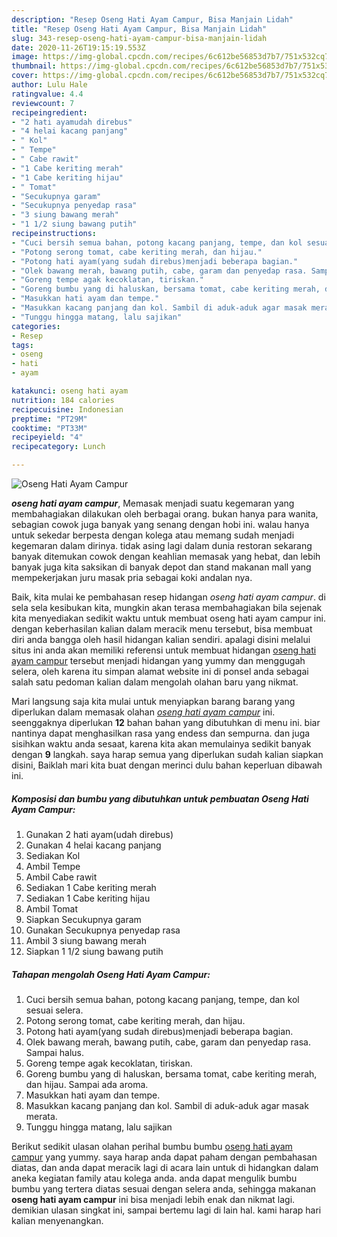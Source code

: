 ```yaml
---
description: "Resep Oseng Hati Ayam Campur, Bisa Manjain Lidah"
title: "Resep Oseng Hati Ayam Campur, Bisa Manjain Lidah"
slug: 343-resep-oseng-hati-ayam-campur-bisa-manjain-lidah
date: 2020-11-26T19:15:19.553Z
image: https://img-global.cpcdn.com/recipes/6c612be56853d7b7/751x532cq70/oseng-hati-ayam-campur-foto-resep-utama.jpg
thumbnail: https://img-global.cpcdn.com/recipes/6c612be56853d7b7/751x532cq70/oseng-hati-ayam-campur-foto-resep-utama.jpg
cover: https://img-global.cpcdn.com/recipes/6c612be56853d7b7/751x532cq70/oseng-hati-ayam-campur-foto-resep-utama.jpg
author: Lulu Hale
ratingvalue: 4.4
reviewcount: 7
recipeingredient:
- "2 hati ayamudah direbus"
- "4 helai kacang panjang"
- " Kol"
- " Tempe"
- " Cabe rawit"
- "1 Cabe keriting merah"
- "1 Cabe keriting hijau"
- " Tomat"
- "Secukupnya garam"
- "Secukupnya penyedap rasa"
- "3 siung bawang merah"
- "1 1/2 siung bawang putih"
recipeinstructions:
- "Cuci bersih semua bahan, potong kacang panjang, tempe, dan kol sesuai selera."
- "Potong serong tomat, cabe keriting merah, dan hijau."
- "Potong hati ayam(yang sudah direbus)menjadi beberapa bagian."
- "Olek bawang merah, bawang putih, cabe, garam dan penyedap rasa. Sampai halus."
- "Goreng tempe agak kecoklatan, tiriskan."
- "Goreng bumbu yang di haluskan, bersama tomat, cabe keriting merah, dan hijau. Sampai ada aroma."
- "Masukkan hati ayam dan tempe."
- "Masukkan kacang panjang dan kol. Sambil di aduk-aduk agar masak merata."
- "Tunggu hingga matang, lalu sajikan"
categories:
- Resep
tags:
- oseng
- hati
- ayam

katakunci: oseng hati ayam 
nutrition: 184 calories
recipecuisine: Indonesian
preptime: "PT29M"
cooktime: "PT33M"
recipeyield: "4"
recipecategory: Lunch

---
```



![Oseng Hati Ayam Campur](https://img-global.cpcdn.com/recipes/6c612be56853d7b7/751x532cq70/oseng-hati-ayam-campur-foto-resep-utama.jpg)

<b><i>oseng hati ayam campur</i></b>, Memasak menjadi suatu kegemaran yang membahagiakan dilakukan oleh berbagai orang. bukan hanya para wanita, sebagian cowok juga banyak yang senang dengan hobi ini. walau hanya untuk sekedar berpesta dengan kolega atau memang sudah menjadi kegemaran dalam dirinya. tidak asing lagi dalam dunia restoran sekarang banyak ditemukan cowok dengan keahlian memasak yang hebat, dan lebih banyak juga kita saksikan di banyak depot dan stand makanan mall yang mempekerjakan juru masak pria sebagai koki andalan nya.

Baik, kita mulai ke pembahasan resep hidangan <i>oseng hati ayam campur</i>. di sela sela kesibukan kita, mungkin akan terasa membahagiakan bila sejenak kita menyediakan sedikit waktu untuk membuat oseng hati ayam campur ini. dengan keberhasilan kalian dalam meracik menu tersebut, bisa membuat diri anda bangga oleh hasil hidangan kalian sendiri. apalagi disini melalui situs ini anda akan memiliki referensi untuk membuat hidangan <u>oseng hati ayam campur</u> tersebut menjadi hidangan yang yummy dan menggugah selera, oleh karena itu simpan alamat website ini di ponsel anda sebagai salah satu pedoman kalian dalam mengolah olahan baru yang nikmat.




Mari langsung saja kita mulai untuk menyiapkan barang barang yang diperlukan dalam memasak olahan <u><i>oseng hati ayam campur</i></u> ini. seenggaknya diperlukan <b>12</b> bahan bahan yang dibutuhkan di menu ini. biar nantinya dapat menghasilkan rasa yang endess dan sempurna. dan juga sisihkan waktu anda sesaat, karena kita akan memulainya sedikit banyak dengan <b>9</b> langkah. saya harap semua yang diperlukan sudah kalian siapkan disini, Baiklah mari kita buat dengan merinci dulu bahan keperluan dibawah ini.

<!--inarticleads1-->

##### Komposisi dan bumbu yang dibutuhkan untuk pembuatan Oseng Hati Ayam Campur:

1. Gunakan 2 hati ayam(udah direbus)
1. Gunakan 4 helai kacang panjang
1. Sediakan  Kol
1. Ambil  Tempe
1. Ambil  Cabe rawit
1. Sediakan 1 Cabe keriting merah
1. Sediakan 1 Cabe keriting hijau
1. Ambil  Tomat
1. Siapkan Secukupnya garam
1. Gunakan Secukupnya penyedap rasa
1. Ambil 3 siung bawang merah
1. Siapkan 1 1/2 siung bawang putih




<!--inarticleads2-->

##### Tahapan mengolah Oseng Hati Ayam Campur:

1. Cuci bersih semua bahan, potong kacang panjang, tempe, dan kol sesuai selera.
1. Potong serong tomat, cabe keriting merah, dan hijau.
1. Potong hati ayam(yang sudah direbus)menjadi beberapa bagian.
1. Olek bawang merah, bawang putih, cabe, garam dan penyedap rasa. Sampai halus.
1. Goreng tempe agak kecoklatan, tiriskan.
1. Goreng bumbu yang di haluskan, bersama tomat, cabe keriting merah, dan hijau. Sampai ada aroma.
1. Masukkan hati ayam dan tempe.
1. Masukkan kacang panjang dan kol. Sambil di aduk-aduk agar masak merata.
1. Tunggu hingga matang, lalu sajikan




Berikut sedikit ulasan olahan perihal bumbu bumbu <u>oseng hati ayam campur</u> yang yummy. saya harap anda dapat paham dengan pembahasan diatas, dan anda dapat meracik lagi di acara lain untuk di hidangkan dalam aneka kegiatan family atau kolega anda. anda dapat mengulik bumbu bumbu yang tertera diatas sesuai dengan selera anda, sehingga makanan <b>oseng hati ayam campur</b> ini bisa menjadi lebih enak dan nikmat lagi. demikian ulasan singkat ini, sampai bertemu lagi di lain hal. kami harap hari kalian menyenangkan.
